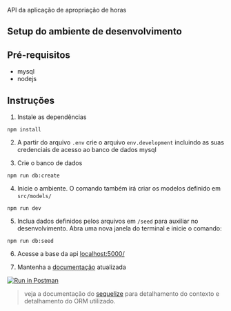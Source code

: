 API da aplicação de apropriação de horas

## Setup do ambiente de desenvolvimento

## Pré-requisitos
 - mysql
 - nodejs

## Instruções

1. Instale as dependências

```
npm install
```

2. A partir do arquivo `.env` crie o arquivo `env.development` incluindo as suas credenciais de acesso ao banco de dados mysql

3. Crie o banco de dados
```
npm run db:create
```

4. Inicie o ambiente. O comando também irá criar os modelos definido em `src/models/`
```
npm run dev
```

5. Inclua dados definidos pelos arquivos em `/seed` para auxiliar no desenvolvimento. Abra uma nova janela do terminal e inicie o comando:
```
npm run db:seed
```

6. Acesse a base da api [localhost:5000/](http://localhost:5000/)

7. Mantenha a [documentação](https://www.getpostman.com/collections/6cd690a2f50f512b5130) atualizada

[![Run in Postman](https://run.pstmn.io/button.svg)](https://app.getpostman.com/run-collection/6cd690a2f50f512b5130)


> veja a documentação do [sequelize](https://sequelize.org/master/manual/) para detalhamento do contexto e detalhamento do ORM utilizado.